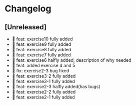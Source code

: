 # Changelog

## [Unreleased]

- 🎉 feat: exercise10 fully added
- 🎉 feat: exercise9 fully added
- 🎉 feat: exercise8 fully added
- 🎉 feat: exercise7 fully added
- 🎉 feat: exercise6 halfly added, description of why needed
- 🎉 feat: added exercise 4 and 5
- 🐛 fix: exercise2-3 bug fixed
- 🎉 feat: exercise3-2 fully added
- 🎉 feat: exercise3-1 fully added
- 🎉 feat: exercise2-3 halfly added(has bugs)
- 🎉 feat: exercise2-2 fully added
- 🎉 feat: exercise2-1 fully added

<!-- ## [0.0.2] - 2022-12-07

### Added

- /

### Changed

### Deprecated

### Removed

### Fixed

### Security

## [0.0.1] - 2022-12-07

- initial release -->

<!-- Links -->
<!-- [keep a changelog]: https://keepachangelog.com/en/1.0.0/
[semantic versioning]: https://semver.org/spec/v2.0.0.html -->

<!-- Versions -->
<!-- [unreleased]: https://github.com/Author/Repository/compare/v0.0.2...HEAD
[0.0.2]: https://github.com/Author/Repository/compare/v0.0.1...v0.0.2
[0.0.1]: https://github.com/Author/Repository/releases/tag/v0.0.1 -->
